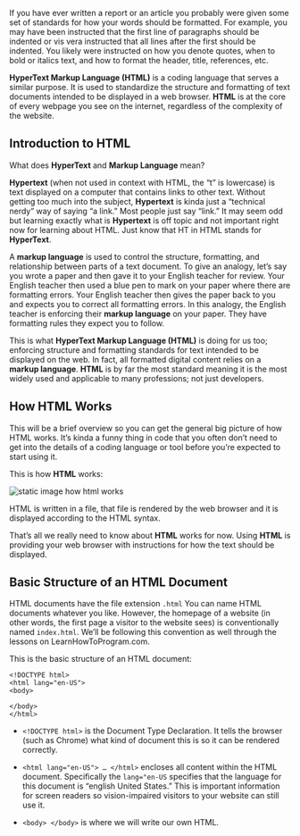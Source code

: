 If you have ever written a report or an article you probably were given some set of standards for how your words should be formatted. For example, you may have been instructed that the first line of paragraphs should be indented or vis vera instructed that all lines after the first should be indented. You likely were instructed on how you denote quotes, when to bold or italics text, and how to format the header, title, references, etc.

**HyperText Markup Language (HTML)** is a coding language that serves a similar purpose. It is used to standardize the structure and formatting of text documents intended to be displayed in a web browser. **HTML** is at the core of every webpage you see on the internet, regardless of the complexity of the website. 


## Introduction to HTML


What does **HyperText** and **Markup Language** mean? 


**Hypertext** (when not used in context with HTML, the “t” is lowercase) is text displayed on a computer that contains links to other text. Without getting too much into the subject, **Hypertext** is kinda just a “technical nerdy” way of saying “a link.” Most people just say “link.” It may seem odd but learning exactly what is **Hypertext** is off topic and not important right now for learning about HTML. Just know that HT in HTML stands for **HyperText**.


A **markup language** is used to control the structure, formatting, and relationship between parts of a text document. To give an analogy, let’s say you wrote a paper and then gave it to your English teacher for review. Your English teacher then used a blue pen to mark on your paper where there are formatting errors. Your English teacher then gives the paper back to you and expects you to correct all formatting errors. In this analogy, the English teacher is enforcing their **markup language** on your paper. They have formatting rules they expect you to follow. 


This is what **HyperText Markup Language (HTML)** is doing for us too; enforcing structure and formatting standards for text intended to be displayed on the web. In fact, all formatted digital content relies on a **markup language**. **HTML** is by far the most standard meaning it is the most widely used and applicable to many professions; not just developers.


## How HTML Works

This will be a brief overview so you can get the general big picture of how HTML works. It’s kinda a funny thing in code that you often don’t need to get into the details of a coding language or tool before you’re expected to start using it. 


This is how **HTML** works:

![static image how html works](https://i.imgur.com/LodKyST.png)

HTML is written in a file, that file is rendered by the web browser and it is displayed according to the HTML syntax.

That’s all we really need to know about **HTML** works for now. Using **HTML** is providing your web browser with instructions for how the text should be displayed. 


## 	Basic Structure of an HTML Document

HTML documents have the file extension `.html` You can name HTML documents whatever you like. However, the homepage of a website (in other words, the first page a visitor to the website sees) is conventionally named `index.html`. We’ll be following this convention as well through the lessons on LearnHowToProgram.com. 


This is the basic structure of an HTML document:


``` 
<!DOCTYPE html>
<html lang="en-US">
<body>
	
</body>
</html>
```



* `<!DOCTYPE html>` is the Document Type Declaration. It tells the browser (such as Chrome) what kind of document this is so it can be rendered correctly.  

* `<html lang="en-US"> … </html>` encloses all content within the HTML document. Specifically the `lang="en-US` specifies that the language for this document is “english United States.” This is important information for screen readers so vision-impaired visitors to your website can still use it.  

* `<body> </body>` is where we will write our own HTML. 
